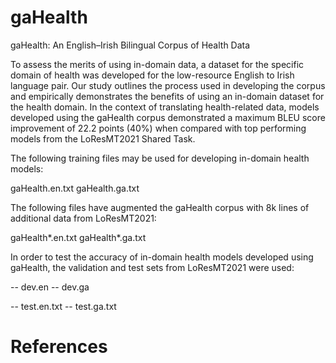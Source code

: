 # gaHealth
gaHealth: An English–Irish Bilingual Corpus of Health Data

To assess the merits of using in-domain data, a dataset for the specific domain of health was developed for the low-resource English to Irish language pair. Our study outlines the process used in developing the corpus and empirically demonstrates the benefits of using an in-domain dataset for the health domain. In the context of translating health-related data, models developed using the gaHealth corpus demonstrated a maximum BLEU score improvement of 22.2 points (40%) when compared with top performing models from the LoResMT2021 Shared Task.

The following training files may be used for developing in-domain health models:

gaHealth.en.txt
gaHealth.ga.txt

The following files have augmented the gaHealth corpus with 8k lines of additional data from LoResMT2021:

gaHealth*.en.txt
gaHealth*.ga.txt

In order to test the accuracy of in-domain health models developed using gaHealth, the validation and test sets from LoResMT2021 were used:

-- dev.en
-- dev.ga

-- test.en.txt
-- test.ga.txt

# References
